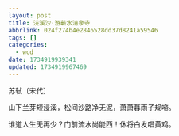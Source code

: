 ```yaml
---
layout: post
title: 浣溪沙·游蕲水清泉寺
abbrlink: 024f274b4e2846528dd37d8241a59546
tags: []
categories:
  - wcd
date: 1734919939341
updated: 1734919967469
---
```


苏轼〔宋代〕

山下兰芽短浸溪，松间沙路净无泥，萧萧暮雨子规啼。

谁道人生无再少？门前流水尚能西！休将白发唱黄鸡。
